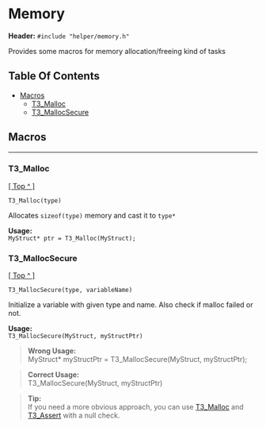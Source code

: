 # Memory
**Header:** `#include "helper/memory.h"`

Provides some macros for memory allocation/freeing kind of tasks

## Table Of Contents
* [Macros](#macros--functions)
    * [T3_Malloc](#t3_malloc)
    * [T3_MallocSecure](#t3_malloc_secure)

## Macros
***
### T3_Malloc
[[ Top ^ ]](#table-of-contents)
```
T3_Malloc(type)
```
Allocates `sizeof(type)` memory and cast it to `type*`

**Usage:**   
`MyStruct* ptr = T3_Malloc(MyStruct);`


### T3_MallocSecure
[[ Top ^ ]](#table-of-contents)
```
T3_MallocSecure(type, variableName) 
```
Initialize a variable with given type and name. Also check if malloc failed or not. 

**Usage:**   
`T3_MallocSecure(MyStruct, myStructPtr)`

>**Wrong Usage:**    
> MyStruct* myStructPtr = T3_MallocSecure(MyStruct, myStructPtr);   

>**Correct Usage:**    
> T3_MallocSecure(MyStruct, myStructPtr)

>**Tip:**    
> If you need a more obvious approach, you can use 
> [T3_Malloc](#t3_malloc) and [T3_Assert](logging.md#t3_assert) 
> with a null check.